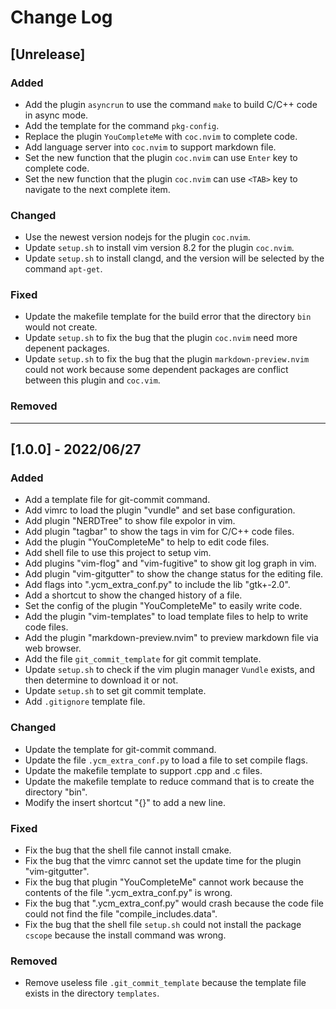 # Change Log

## [Unrelease]
### Added
- Add the plugin `asyncrun` to use the command `make` to build C/C++ code in async mode.
- Add the template for the command `pkg-config`.
- Replace the plugin `YouCompleteMe` with `coc.nvim` to complete code.
- Add language server into `coc.nvim` to support markdown file.
- Set the new function that the plugin `coc.nvim` can use `Enter` key to complete code.
- Set the new function that the plugin `coc.nvim` can use `<TAB>` key to navigate to the next complete item.

### Changed
- Use the newest version nodejs for the plugin `coc.nvim`.
- Update `setup.sh` to install vim version 8.2 for the plugin `coc.nvim`.
- Update `setup.sh` to install clangd, and the version will be selected by the command `apt-get`.

### Fixed
- Update the makefile template for the build error that the directory `bin` would not create.
- Update `setup.sh` to fix the bug that the plugin `coc.nvim` need more depenent packages.
- Update `setup.sh` to fix the bug that the plugin `markdown-preview.nvim` could not work because some dependent packages are conflict between this plugin and `coc.vim`.

### Removed

---------------------------
## [1.0.0] - 2022/06/27
### Added
- Add a template file for git-commit command.
- Add vimrc to load the plugin "vundle" and set base configuration.
- Add plugin "NERDTree" to show file expolor in vim.
- Add plugin "tagbar" to show the tags in vim for C/C++ code files.
- Add the plugin "YouCompleteMe" to help to edit code files.
- Add shell file to use this project to setup vim.
- Add plugins "vim-flog" and "vim-fugitive" to show git log graph in vim.
- Add plugin "vim-gitgutter" to show the change status for the editing file.
- Add flags into ".ycm_extra_conf.py" to include the lib "gtk+-2.0".
- Add a shortcut to show the changed history of a file.
- Set the config of the plugin "YouCompleteMe" to easily write code.
- Add the plugin "vim-templates" to load template files to help to write code files.
- Add the plugin "markdown-preview.nvim" to preview markdown file via web browser.
- Add the file `git_commit_template` for git commit template.
- Update `setup.sh` to check if the vim plugin manager `Vundle` exists, and then determine to download it or not.
- Update `setup.sh` to set git commit template.
- Add `.gitignore` template file.

### Changed
- Update the template for git-commit command.
- Update the file `.ycm_extra_conf.py` to load a file to set compile flags.
- Update the makefile template to support .cpp and .c files.
- Update the makefile template to reduce command that is to create the directory "bin".
- Modify the insert shortcut "{}" to add a new line.

### Fixed
- Fix the bug that the shell file cannot install cmake.
- Fix the bug that the vimrc cannot set the update time for the plugin "vim-gitgutter".
- Fix the bug that plugin "YouCompleteMe" cannot work because the contents of the file ".ycm_extra_conf.py" is wrong.
- Fix the bug that ".ycm_extra_conf.py" would crash because the code file could not find the file "compile_includes.data".
- Fix the bug that the shell file `setup.sh` could not install the package `cscope` because the install command was wrong.

### Removed
- Remove useless file `.git_commit_template` because the template file exists in the directory `templates`.
